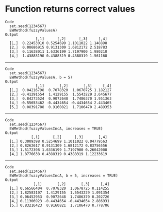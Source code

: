 # Function returns correct values

    Code
      set.seed(1234567)
      EWMethod(fuzzyValuesA)
    Output
                  [,1]      [,2]      [,3]     [,4]
      [1,]  0.22453010 0.5254699 1.1011022 1.148898
      [2,]  0.08686915 0.9131309 1.6812172 2.518783
      [3,]  0.11638011 1.6336199 1.7197900 1.980210
      [4,] -1.43883190 0.4388319 0.4388319 1.561168

---

    Code
      set.seed(1234567)
      EWMethod(fuzzyValuesA, b = 5)
    Output
                  [,1]       [,2]       [,3]     [,4]
      [1,]  0.04216798  0.7078320  1.0678725 1.182127
      [2,] -0.41291554  1.4129155  1.5543229 2.645677
      [3,]  0.84273524  0.9072648  1.7486370 1.951363
      [4,] -0.55653462 -0.4434654 -0.4434654 2.443465
      [5,]  0.08391788  0.9160821  1.7106470 2.489353

---

    Code
      set.seed(1234567)
      EWMethod(fuzzyValuesIncA, increases = TRUE)
    Output
                [,1]      [,2]      [,3]       [,4]
      [1,] 0.3009398 0.5254699 1.1011022 0.04779563
      [2,] 0.8262617 0.9131309 1.6812172 0.83756556
      [3,] 1.5172398 1.6336199 1.7197900 0.26042000
      [4,] 1.8776638 0.4388319 0.4388319 1.12233619

---

    Code
      set.seed(1234567)
      EWMethod(fuzzyValuesIncA, b = 5, increases = TRUE)
    Output
                 [,1]       [,2]       [,3]     [,4]
      [1,] 0.66566404  0.7078320  1.0678725 0.114255
      [2,] 1.82583107  1.4129155  1.5543229 1.091354
      [3,] 0.06452953  0.9072648  1.7486370 0.202726
      [4,] 0.11306923 -0.4434654 -0.4434654 2.886931
      [5,] 0.83216423  0.9160821  1.7106470 0.778706

